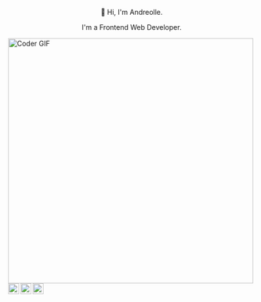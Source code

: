 <div style="text-align: center">
  <p>👋 Hi, I'm Andreolle.</p>
  <p>I'm a Frontend Web Developer.</p>
</div>
<img src="https://media.giphy.com/media/SWoSkN6DxTszqIKEqv/giphy.gif" alt="Coder GIF" width="500">
<br>
<a href="https://twitter.com/_JackAndrews">
  <img align="left" alt="Andreolle Dantas | Twitter" width="22px" src="https://cdn.jsdelivr.net/npm/simple-icons@v3/icons/twitter.svg" />
</a>
<a href="https://www.linkedin.com/in/andreolledantas/">
  <img align="left" alt="Andreolle's Linkdein" width="22px" src="https://cdn.jsdelivr.net/npm/simple-icons@v3/icons/linkedin.svg" />
</a>
<a href="mailto:andreolle18@gmail.com">
  <img align="left" alt="Andreolle's Email" width="22px" src="https://cdn.jsdelivr.net/npm/simple-icons@v3/icons/gmail.svg" />
</a>
